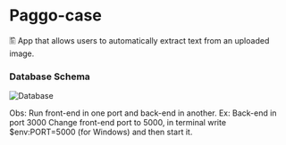 # Paggo-case
🖺 App that allows users to automatically extract text from an uploaded image.
### Database Schema
![Database](https://github.com/issitarual/Paggo-case/assets/81389078/0f7264db-eee0-4dd1-8ff5-d10129643b1f)

Obs: Run front-end in one port and back-end in another.
Ex: Back-end in port 3000
Change front-end port to 5000, in terminal write $env:PORT=5000 (for Windows) and then start it.
